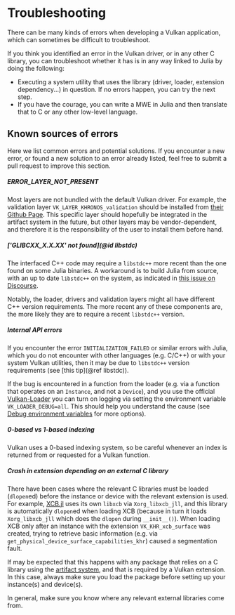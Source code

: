 # Troubleshooting

There can be many kinds of errors when developing a Vulkan application, which can sometimes be difficult to troubleshoot.

If you think you identified an error in the Vulkan driver, or in any other C library, you can troubleshoot whether it has is in any way linked to Julia by doing the following:
- Executing a system utility that uses the library (driver, loader, extension dependency...) in question. If no errors happen, you can try the next step.
- If you have the courage, you can write a MWE in Julia and then translate that to C or any other low-level language.

## Known sources of errors

Here we list common errors and potential solutions. If you encounter a new error, or found a new solution to an error already listed, feel free to submit a pull request to improve this section.

##### ERROR\_LAYER\_NOT\_PRESENT

Most layers are not bundled with the default Vulkan driver. For example, the validation layer `VK_LAYER_KHRONOS_validation` should be installed from [their Github Page](https://github.com/KhronosGroup/Vulkan-ValidationLayers). This specific layer should hopefully be integrated in the artifact system in the future, but other layers may be vendor-dependent, and therefore it is the responsibility of the user to install them before hand.

##### ['GLIBCXX\_X.X.XX' not found](@id libstdc)

The interfaced C++ code may require a `libstdc++` more recent than the one found on some Julia binaries. A workaround is to build Julia from source, with an up to date `libstdc++` on the system, as indicated in [this issue on Discourse](https://discourse.julialang.org/t/glibcxx-3-4-26-not-found-in-rcall/29113/10).

Notably, the loader, drivers and validation layers might all have different C++ version requirements. The more recent any of these components are, the more likely they are to require a recent `libstdc++` version.

##### Internal API errors

If you encounter the error `INITIALIZATION_FAILED` or similar errors with Julia, which you do not encounter with other languages (e.g. C/C++) or with your system Vulkan utilities, then it may be due to `libstdc++` version requirements (see [this tip](@ref libstdc)).

If the bug is encountered in a function from the loader (e.g. via a function that operates on an `Instance`, and not a `Device`), and you use the official [Vulkan-Loader](https://github.com/KhronosGroup/Vulkan-Loader) you can turn on logging via setting the environment variable `VK_LOADER_DEBUG=all`. This should help you understand the cause (see [Debug environment variables](https://github.com/KhronosGroup/Vulkan-Loader/blob/master/docs/LoaderInterfaceArchitecture.md#table-of-debug-environment-variables=) for more options).

##### 0-based vs 1-based indexing

Vulkan uses a 0-based indexing system, so be careful whenever an index is returned from or requested for a Vulkan function.

##### Crash in extension depending on an external C library

There have been cases where the relevant C libraries must be loaded (`dlopen`ed) before the instance or device with the relevant extension is used. For example, [XCB.jl](https://github.com/JuliaGL/XCB.jl) uses its own `libxcb` via `Xorg_libxcb_jll`, and this library is automatically `dlopen`ed when loading XCB (because in turn it loads `Xorg_libxcb_jll` which does the `dlopen` during `__init__()`). When loading XCB only after an instance with the extension `VK_KHR_xcb_surface` was created, trying to retrieve basic information (e.g. via `get_physical_device_surface_capabilities_khr`) caused a segmentation fault.

If may be expected that this happens with any package that relies on a C library using the [artifact system](https://pkgdocs.julialang.org/v1/artifacts/), and that is required by a Vulkan extension. In this case, always make sure you load the package before setting up your instance(s) and device(s).

In general, make sure you know where any relevant external libraries come from.
